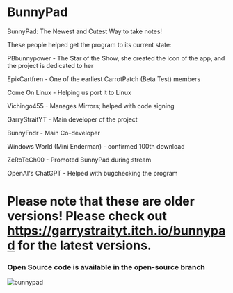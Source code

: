 # BunnyPad
BunnyPad: The Newest and Cutest Way to take notes!


These people helped get the program to its current state:

PBbunnypower - The Star of the Show, she created the icon of the app, and the project is dedicated to her

EpikCartfren - One of the earliest CarrotPatch (Beta Test) members

Come On Linux - Helping us port it to Linux

Vichingo455 - Manages Mirrors; helped with code signing

GarryStraitYT - Main developer of the project

BunnyFndr - Main Co-developer

Windows World (Mini Enderman) - confirmed 100th download

ZeRoTeCh00 - Promoted BunnyPad during stream

OpenAI's ChatGPT - Helped with bugchecking the program

# Please note that these are older versions! Please check out https://garrystraityt.itch.io/bunnypad for the latest versions.


### Open Source code is available in the open-source branch
![bunnypad](https://github.com/GSYT-Productions/bunnypad/assets/92406354/ed685452-39aa-4537-b63b-e16131f3d1d6)
